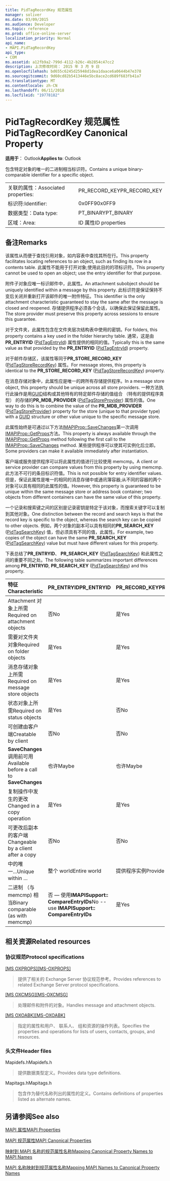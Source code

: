 ```yaml
---
title: PidTagRecordKey 规范属性
manager: soliver
ms.date: 03/09/2015
ms.audience: Developer
ms.topic: reference
ms.prod: office-online-server
localization_priority: Normal
api_name:
- MAPI.PidTagRecordKey
api_type:
- COM
ms.assetid: a12fb9a2-799d-4112-b26c-4b2854c47cc2
description: 上次修改时间： 2015 年 3 月 9 日
ms.openlocfilehash: bd655c6245d25948d1dea1daace6a0644b47e378
ms.sourcegitcommit: 9d60cd82b5413446e5bc8ace2cd689f683fb41a7
ms.translationtype: MT
ms.contentlocale: zh-CN
ms.lasthandoff: 06/11/2018
ms.locfileid: "19778182"
---
```

# <a name="pidtagrecordkey-canonical-property"></a><span data-ttu-id="352b5-103">PidTagRecordKey 规范属性</span><span class="sxs-lookup"><span data-stu-id="352b5-103">PidTagRecordKey Canonical Property</span></span>

  
  
<span data-ttu-id="352b5-104">**适用于**： Outlook</span><span class="sxs-lookup"><span data-stu-id="352b5-104">**Applies to**: Outlook</span></span> 
  
<span data-ttu-id="352b5-105">包含特定对象的唯一的二进制相当标识符。</span><span class="sxs-lookup"><span data-stu-id="352b5-105">Contains a unique binary-comparable identifier for a specific object.</span></span>
  
|||
|:-----|:-----|
|<span data-ttu-id="352b5-106">关联的属性：</span><span class="sxs-lookup"><span data-stu-id="352b5-106">Associated properties:</span></span>  <br/> |<span data-ttu-id="352b5-107">PR_RECORD_KEY</span><span class="sxs-lookup"><span data-stu-id="352b5-107">PR_RECORD_KEY</span></span>  <br/> |
|<span data-ttu-id="352b5-108">标识符:</span><span class="sxs-lookup"><span data-stu-id="352b5-108">Identifier:</span></span>  <br/> |<span data-ttu-id="352b5-109">0x0FF9</span><span class="sxs-lookup"><span data-stu-id="352b5-109">0x0FF9</span></span>  <br/> |
|<span data-ttu-id="352b5-110">数据类型：</span><span class="sxs-lookup"><span data-stu-id="352b5-110">Data type:</span></span>  <br/> |<span data-ttu-id="352b5-111">PT_BINARY</span><span class="sxs-lookup"><span data-stu-id="352b5-111">PT_BINARY</span></span>  <br/> |
|<span data-ttu-id="352b5-112">区域：</span><span class="sxs-lookup"><span data-stu-id="352b5-112">Area:</span></span>  <br/> |<span data-ttu-id="352b5-113">ID 属性</span><span class="sxs-lookup"><span data-stu-id="352b5-113">ID properties</span></span>  <br/> |
   
## <a name="remarks"></a><span data-ttu-id="352b5-114">备注</span><span class="sxs-lookup"><span data-stu-id="352b5-114">Remarks</span></span>

<span data-ttu-id="352b5-115">该属性从而便于查找引用对象，如内容表中查找其所在行。</span><span class="sxs-lookup"><span data-stu-id="352b5-115">This property facilitates locating references to an object, such as finding its row in a contents table.</span></span> <span data-ttu-id="352b5-116">此属性不能用于打开对象;使用此目的的项标识符。</span><span class="sxs-lookup"><span data-stu-id="352b5-116">This property cannot be used to open an object; use the entry identifier for that purpose.</span></span>
  
<span data-ttu-id="352b5-117">附件子对象应唯一标识邮件中，此属性。</span><span class="sxs-lookup"><span data-stu-id="352b5-117">An attachment subobject should be uniquely identified within a message by this property.</span></span> <span data-ttu-id="352b5-118">此标识符是保证保持不变后关闭并重新打开该邮件的唯一附件特征。</span><span class="sxs-lookup"><span data-stu-id="352b5-118">This identifier is the only attachment characteristic guaranteed to stay the same after the message is closed and reopened.</span></span> <span data-ttu-id="352b5-119">存储提供程序必须各个会话，以确保此保证保留此属性。</span><span class="sxs-lookup"><span data-stu-id="352b5-119">The store provider must preserve this property across sessions to ensure this guarantee.</span></span>
  
<span data-ttu-id="352b5-120">对于文件夹，此属性包含在文件夹层次结构表中使用的密钥。</span><span class="sxs-lookup"><span data-stu-id="352b5-120">For folders, this property contains a key used in the folder hierarchy table.</span></span> <span data-ttu-id="352b5-121">通常，这是由**PR_ENTRYID** ([PidTagEntryId](pidtagentryid-canonical-property.md)) 属性提供的相同的值。</span><span class="sxs-lookup"><span data-stu-id="352b5-121">Typically this is the same value as that provided by the **PR_ENTRYID** ([PidTagEntryId](pidtagentryid-canonical-property.md)) property.</span></span>
  
<span data-ttu-id="352b5-122">对于邮件存储区，该属性等同于**PR_STORE_RECORD_KEY** ([PidTagStoreRecordKey](pidtagstorerecordkey-canonical-property.md)) 属性。</span><span class="sxs-lookup"><span data-stu-id="352b5-122">For message stores, this property is identical to the **PR_STORE_RECORD_KEY** ([PidTagStoreRecordKey](pidtagstorerecordkey-canonical-property.md)) property.</span></span>
  
<span data-ttu-id="352b5-123">在消息存储对象中，此属性应是唯一的跨所有存储提供程序。</span><span class="sxs-lookup"><span data-stu-id="352b5-123">In a message store object, this property should be unique across all store providers.</span></span> <span data-ttu-id="352b5-124">一种方法执行此操作是用[GUID](guid.md)结构或其他特有的特定邮件存储的值组合 （特有的提供程序类型） 的存储的**PR_MDB_PROVIDER** ([PidTagStoreProvider](pidtagstoreprovider-canonical-property.md)) 属性的值。</span><span class="sxs-lookup"><span data-stu-id="352b5-124">One way to do this is to combine the value of the **PR_MDB_PROVIDER** ([PidTagStoreProvider](pidtagstoreprovider-canonical-property.md)) property for the store (unique to that provider type) with a [GUID](guid.md) structure or other value unique to the specific message store.</span></span> 
  
<span data-ttu-id="352b5-125">此属性始终是可通过以下方法[IMAPIProp::SaveChanges](imapiprop-savechanges.md)第一次调用[IMAPIProp::GetProps](imapiprop-getprops.md)方法。</span><span class="sxs-lookup"><span data-stu-id="352b5-125">This property is always available through the [IMAPIProp::GetProps](imapiprop-getprops.md) method following the first call to the [IMAPIProp::SaveChanges](imapiprop-savechanges.md) method.</span></span> <span data-ttu-id="352b5-126">某些提供程序可以使其可实例化后立即。</span><span class="sxs-lookup"><span data-stu-id="352b5-126">Some providers can make it available immediately after instantiation.</span></span> 
  
<span data-ttu-id="352b5-127">客户端或服务提供程序可以将此属性的值进行比较使用 memcmp。</span><span class="sxs-lookup"><span data-stu-id="352b5-127">A client or service provider can compare values from this property by using memcmp.</span></span> <span data-ttu-id="352b5-128">此方法不可行的条目标识符值。</span><span class="sxs-lookup"><span data-stu-id="352b5-128">This is not possible for entry identifier values.</span></span> <span data-ttu-id="352b5-129">但是，保证此属性是唯一的相同的消息存储中或通讯簿容器;从不同的容器的两个对象可以具有相同的此属性的值。</span><span class="sxs-lookup"><span data-stu-id="352b5-129">However, this property is guaranteed to be unique within the same message store or address book container; two objects from different containers can have the same value of this property.</span></span>
  
<span data-ttu-id="352b5-130">一个记录和搜索键之间的区别是记录密钥是特定于该对象，而搜索关键字可以复制到其他对象。</span><span class="sxs-lookup"><span data-stu-id="352b5-130">One distinction between the record and search keys is that the record key is specific to the object, whereas the search key can be copied to other objects.</span></span> <span data-ttu-id="352b5-131">例如，两个对象的副本可以具有相同的**PR_SEARCH_KEY** ([PidTagSearchKey](pidtagsearchkey-canonical-property.md)) 值，但必须具有不同的值，此属性。</span><span class="sxs-lookup"><span data-stu-id="352b5-131">For example, two copies of the object can have the same **PR_SEARCH_KEY** ([PidTagSearchKey](pidtagsearchkey-canonical-property.md)) value but must have different values for this property.</span></span>
  
<span data-ttu-id="352b5-132">下表总结了**PR_ENTRYID**、 **PR_SEARCH_KEY** ([PidTagSearchKey](pidtagsearchkey-canonical-property.md)) 和此属性之间的重要不同之处。</span><span class="sxs-lookup"><span data-stu-id="352b5-132">The following table summarizes important differences among **PR_ENTRYID**, **PR_SEARCH_KEY** ([PidTagSearchKey](pidtagsearchkey-canonical-property.md)) and this property.</span></span> 
  
|<span data-ttu-id="352b5-133">**特征**</span><span class="sxs-lookup"><span data-stu-id="352b5-133">**Characteristic**</span></span>|<span data-ttu-id="352b5-134">**PR_ENTRYID**</span><span class="sxs-lookup"><span data-stu-id="352b5-134">**PR_ENTRYID**</span></span>|<span data-ttu-id="352b5-135">**PR_RECORD_KEY**</span><span class="sxs-lookup"><span data-stu-id="352b5-135">**PR_RECORD_KEY**</span></span>|<span data-ttu-id="352b5-136">**PR_SEARCH_KEY**</span><span class="sxs-lookup"><span data-stu-id="352b5-136">**PR_SEARCH_KEY**</span></span>|
|:-----|:-----|:-----|:-----|
|<span data-ttu-id="352b5-137">Attachment 对象上所需</span><span class="sxs-lookup"><span data-stu-id="352b5-137">Required on attachment objects</span></span>  <br/> |<span data-ttu-id="352b5-138">否</span><span class="sxs-lookup"><span data-stu-id="352b5-138">No</span></span>  <br/> |<span data-ttu-id="352b5-139">是</span><span class="sxs-lookup"><span data-stu-id="352b5-139">Yes</span></span>  <br/> |<span data-ttu-id="352b5-140">否</span><span class="sxs-lookup"><span data-stu-id="352b5-140">No</span></span>  <br/> |
|<span data-ttu-id="352b5-141">需要对文件夹对象</span><span class="sxs-lookup"><span data-stu-id="352b5-141">Required on folder objects</span></span>  <br/> |<span data-ttu-id="352b5-142">是</span><span class="sxs-lookup"><span data-stu-id="352b5-142">Yes</span></span>  <br/> |<span data-ttu-id="352b5-143">是</span><span class="sxs-lookup"><span data-stu-id="352b5-143">Yes</span></span>  <br/> |<span data-ttu-id="352b5-144">否</span><span class="sxs-lookup"><span data-stu-id="352b5-144">No</span></span>  <br/> |
|<span data-ttu-id="352b5-145">消息存储对象上所需</span><span class="sxs-lookup"><span data-stu-id="352b5-145">Required on message store objects</span></span>  <br/> |<span data-ttu-id="352b5-146">是</span><span class="sxs-lookup"><span data-stu-id="352b5-146">Yes</span></span>  <br/> |<span data-ttu-id="352b5-147">是</span><span class="sxs-lookup"><span data-stu-id="352b5-147">Yes</span></span>  <br/> |<span data-ttu-id="352b5-148">否</span><span class="sxs-lookup"><span data-stu-id="352b5-148">No</span></span>  <br/> |
|<span data-ttu-id="352b5-149">状态对象上所需</span><span class="sxs-lookup"><span data-stu-id="352b5-149">Required on status objects</span></span>  <br/> |<span data-ttu-id="352b5-150">是</span><span class="sxs-lookup"><span data-stu-id="352b5-150">Yes</span></span>  <br/> |<span data-ttu-id="352b5-151">否</span><span class="sxs-lookup"><span data-stu-id="352b5-151">No</span></span>  <br/> |<span data-ttu-id="352b5-152">否</span><span class="sxs-lookup"><span data-stu-id="352b5-152">No</span></span>  <br/> |
|<span data-ttu-id="352b5-153">可创建由客户端</span><span class="sxs-lookup"><span data-stu-id="352b5-153">Creatable by client</span></span>  <br/> |<span data-ttu-id="352b5-154">否</span><span class="sxs-lookup"><span data-stu-id="352b5-154">No</span></span>  <br/> |<span data-ttu-id="352b5-155">否</span><span class="sxs-lookup"><span data-stu-id="352b5-155">No</span></span>  <br/> |<span data-ttu-id="352b5-156">是</span><span class="sxs-lookup"><span data-stu-id="352b5-156">Yes</span></span>  <br/> |
|<span data-ttu-id="352b5-157">**SaveChanges**调用前可用</span><span class="sxs-lookup"><span data-stu-id="352b5-157">Available before a call to **SaveChanges**</span></span> <br/> |<span data-ttu-id="352b5-158">也许</span><span class="sxs-lookup"><span data-stu-id="352b5-158">Maybe</span></span>  <br/> |<span data-ttu-id="352b5-159">也许</span><span class="sxs-lookup"><span data-stu-id="352b5-159">Maybe</span></span>  <br/> |<span data-ttu-id="352b5-160">邮件可能是其他人</span><span class="sxs-lookup"><span data-stu-id="352b5-160">Messages Yes Others Maybe</span></span>  <br/> |
|<span data-ttu-id="352b5-161">复制操作中发生的更改</span><span class="sxs-lookup"><span data-stu-id="352b5-161">Changed in a copy operation</span></span>  <br/> |<span data-ttu-id="352b5-162">是</span><span class="sxs-lookup"><span data-stu-id="352b5-162">Yes</span></span>  <br/> |<span data-ttu-id="352b5-163">是</span><span class="sxs-lookup"><span data-stu-id="352b5-163">Yes</span></span>  <br/> |<span data-ttu-id="352b5-164">否</span><span class="sxs-lookup"><span data-stu-id="352b5-164">No</span></span>  <br/> |
|<span data-ttu-id="352b5-165">可更改后副本的客户端</span><span class="sxs-lookup"><span data-stu-id="352b5-165">Changeable by a client after a copy</span></span>  <br/> |<span data-ttu-id="352b5-166">否</span><span class="sxs-lookup"><span data-stu-id="352b5-166">No</span></span>  <br/> |<span data-ttu-id="352b5-167">否</span><span class="sxs-lookup"><span data-stu-id="352b5-167">No</span></span>  <br/> |<span data-ttu-id="352b5-168">是</span><span class="sxs-lookup"><span data-stu-id="352b5-168">Yes</span></span>  <br/> |
|<span data-ttu-id="352b5-169">中的唯一...</span><span class="sxs-lookup"><span data-stu-id="352b5-169">Unique within ...</span></span>  <br/> |<span data-ttu-id="352b5-170">整个 world</span><span class="sxs-lookup"><span data-stu-id="352b5-170">Entire world</span></span>  <br/> |<span data-ttu-id="352b5-171">提供程序实例</span><span class="sxs-lookup"><span data-stu-id="352b5-171">Provider instance</span></span>  <br/> |<span data-ttu-id="352b5-172">整个 world</span><span class="sxs-lookup"><span data-stu-id="352b5-172">Entire world</span></span>  <br/> |
|<span data-ttu-id="352b5-173">二进制 （与 memcmp) 相当</span><span class="sxs-lookup"><span data-stu-id="352b5-173">Binary comparable (as with memcmp)</span></span>  <br/> |<span data-ttu-id="352b5-174">否 — 使用**IMAPISupport:: CompareEntryIDs**</span><span class="sxs-lookup"><span data-stu-id="352b5-174">No -- use **IMAPISupport:: CompareEntryIDs**</span></span> <br/> |<span data-ttu-id="352b5-175">是</span><span class="sxs-lookup"><span data-stu-id="352b5-175">Yes</span></span>  <br/> |<span data-ttu-id="352b5-176">是</span><span class="sxs-lookup"><span data-stu-id="352b5-176">Yes</span></span>  <br/> |
   
## <a name="related-resources"></a><span data-ttu-id="352b5-177">相关资源</span><span class="sxs-lookup"><span data-stu-id="352b5-177">Related resources</span></span>

### <a name="protocol-specifications"></a><span data-ttu-id="352b5-178">协议规范</span><span class="sxs-lookup"><span data-stu-id="352b5-178">Protocol specifications</span></span>

<span data-ttu-id="352b5-179">[[MS OXPROPS]](http://msdn.microsoft.com/library/f6ab1613-aefe-447d-a49c-18217230b148%28Office.15%29.aspx)</span><span class="sxs-lookup"><span data-stu-id="352b5-179">[[MS-OXPROPS]](http://msdn.microsoft.com/library/f6ab1613-aefe-447d-a49c-18217230b148%28Office.15%29.aspx)</span></span>
  
> <span data-ttu-id="352b5-180">提供了相关的 Exchange Server 协议规范参考。</span><span class="sxs-lookup"><span data-stu-id="352b5-180">Provides references to related Exchange Server protocol specifications.</span></span>
    
<span data-ttu-id="352b5-181">[[MS OXCMSG]](http://msdn.microsoft.com/library/7fd7ec40-deec-4c06-9493-1bc06b349682%28Office.15%29.aspx)</span><span class="sxs-lookup"><span data-stu-id="352b5-181">[[MS-OXCMSG]](http://msdn.microsoft.com/library/7fd7ec40-deec-4c06-9493-1bc06b349682%28Office.15%29.aspx)</span></span>
  
> <span data-ttu-id="352b5-182">处理邮件和附件的对象。</span><span class="sxs-lookup"><span data-stu-id="352b5-182">Handles message and attachment objects.</span></span>
    
<span data-ttu-id="352b5-183">[[MS OXOABK]](http://msdn.microsoft.com/library/f4cf9b4c-9232-4506-9e71-2270de217614%28Office.15%29.aspx)</span><span class="sxs-lookup"><span data-stu-id="352b5-183">[[MS-OXOABK]](http://msdn.microsoft.com/library/f4cf9b4c-9232-4506-9e71-2270de217614%28Office.15%29.aspx)</span></span>
  
> <span data-ttu-id="352b5-184">指定的属性和用户、 联系人、 组和资源的操作列表。</span><span class="sxs-lookup"><span data-stu-id="352b5-184">Specifies the properties and operations for lists of users, contacts, groups, and resources.</span></span>
    
### <a name="header-files"></a><span data-ttu-id="352b5-185">头文件</span><span class="sxs-lookup"><span data-stu-id="352b5-185">Header files</span></span>

<span data-ttu-id="352b5-186">Mapidefs.h</span><span class="sxs-lookup"><span data-stu-id="352b5-186">Mapidefs.h</span></span>
  
> <span data-ttu-id="352b5-187">提供数据类型定义。</span><span class="sxs-lookup"><span data-stu-id="352b5-187">Provides data type definitions.</span></span>
    
<span data-ttu-id="352b5-188">Mapitags.h</span><span class="sxs-lookup"><span data-stu-id="352b5-188">Mapitags.h</span></span>
  
> <span data-ttu-id="352b5-189">包含作为替代名称列出的属性的定义。</span><span class="sxs-lookup"><span data-stu-id="352b5-189">Contains definitions of properties listed as alternate names.</span></span>
    
## <a name="see-also"></a><span data-ttu-id="352b5-190">另请参阅</span><span class="sxs-lookup"><span data-stu-id="352b5-190">See also</span></span>



[<span data-ttu-id="352b5-191">MAPI 属性</span><span class="sxs-lookup"><span data-stu-id="352b5-191">MAPI Properties</span></span>](mapi-properties.md)
  
[<span data-ttu-id="352b5-192">MAPI 规范属性</span><span class="sxs-lookup"><span data-stu-id="352b5-192">MAPI Canonical Properties</span></span>](mapi-canonical-properties.md)
  
[<span data-ttu-id="352b5-193">映射到 MAPI 名称的规范属性名称</span><span class="sxs-lookup"><span data-stu-id="352b5-193">Mapping Canonical Property Names to MAPI Names</span></span>](mapping-canonical-property-names-to-mapi-names.md)
  
[<span data-ttu-id="352b5-194">MAPI 名称映射到规范属性名称</span><span class="sxs-lookup"><span data-stu-id="352b5-194">Mapping MAPI Names to Canonical Property Names</span></span>](mapping-mapi-names-to-canonical-property-names.md)

